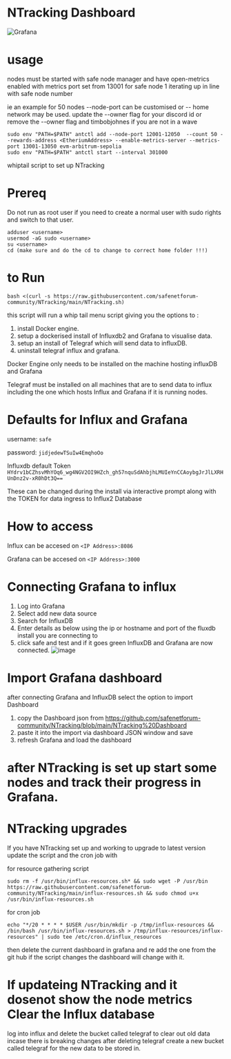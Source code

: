 # NTracking Dashboard

![Grafana](https://github.com/user-attachments/assets/6127bc55-51e3-4c73-bd84-f35b53d33161)


# usage
nodes must be started with safe node manager and have open-metrics enabled with metrics port set from 13001 for safe node 1 iterating up in line with safe node number

ie an example for 50 nodes --node-port can be customised or -- home network may be used.
update the --owner flag for your discord id or remove the --owner flag and timbobjohnes if you are not in a wave
```
sudo env "PATH=$PATH" antctl add --node-port 12001-12050  --count 50 --rewards-address <EtheriumAddress> --enable-metrics-server --metrics-port 13001-13050 evm-arbitrum-sepolia
sudo env "PATH=$PATH" antctl start --interval 301000
```

whiptail script to set up NTracking 

# Prereq

Do not run as root user if you need to create a normal user with sudo rights and switch to that user.

```
adduser <username>
usermod -aG sudo <username>
su <username>
cd (make sure and do the cd to change to correct home folder !!!)
```

# to Run

```bash <(curl -s https://raw.githubusercontent.com/safenetforum-community/NTracking/main/NTracking.sh)```

this script will run a whip tail menu script giving you the options to :

1. install Docker engine.
2. setup a dockerised install of Influxdb2 and Grafana to visualise data.
3. setup an install of Telegraf which will send data to influxDB.
4. uninstall telegraf influx and grafana.

Docker Engine only needs to be installed on the machine hosting influxDB and Grafana

Telegraf must be installed on all machines that are to send data to influx including the one which hosts Influx and Grafana if it is running nodes.


# Defaults for Influx and Grafana
username: ```safe```

password: ```jidjedewTSuIw4EmqhoOo```

Influxdb default Token ```HYdrv1bCZhsvMhYOq6_wg4NGV2OI9HZch_gh57nquSdAhbjhLMUIeYnCCAoybgJrJlLXRHUnDnz2v-xR0hDt3Q==```

These can be changed during the install via interactive prompt along with the TOKEN for data ingress to Influx2 Database

# How to access

Influx can be accesed on ```<IP Address>:8086```

Grafana can be accesed on ```<IP Address>:3000```

# Connecting Grafana to influx

1. Log into Grafana
2. Select add new data source
3. Search for InfluxDB
4. Enter details as below using the ip or hostname and port of the fluxdb install you are connecting to
5. click safe and test and if it goes green InfluxDB and Grafana are now connected.
![image](https://github.com/safenetforum-community/NTracking/assets/25412853/99c5c77b-7261-43ba-9a6f-11e0d4596425)



# Import Grafana dashboard

after connecting Grafana and InfluxDB select the option to import Dashboard

1. copy the Dashboard json from 
https://github.com/safenetforum-community/NTracking/blob/main/NTracking%20Dashboard
3. paste it into the import via dashboard JSON window and save
4. refresh Grafana and load the dashboard

# after NTracking is set up start some nodes and track their progress in Grafana.

# NTracking upgrades

If you have NTracking set up and working to upgrade to latest version
update the script and the cron job with

for resource gathering script
```
sudo rm -f /usr/bin/influx-resources.sh* && sudo wget -P /usr/bin  https://raw.githubusercontent.com/safenetforum-community/NTracking/main/influx-resources.sh && sudo chmod u+x /usr/bin/influx-resources.sh
```

for cron job
```
echo "*/20 * * * * $USER /usr/bin/mkdir -p /tmp/influx-resources && /bin/bash /usr/bin/influx-resources.sh > /tmp/influx-resources/influx-resources" | sudo tee /etc/cron.d/influx_resources
```

then delete the current dashboard in grafana and re add the one from the git hub if the script changes the dashboard will change with it.

# If updateing NTracking and it dosenot show the node metrics Clear the Influx database
log into influx and delete the bucket called telegraf to clear out old data incase there is breaking changes 
after deleting telegraf create a new bucket called telegraf for the new data to be stored in.
